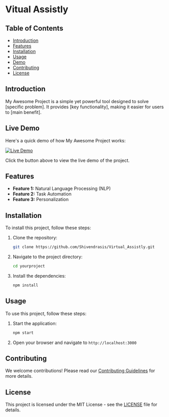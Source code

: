 # Vitual Assistly 



## Table of Contents

- [Introduction](#introduction)
- [Features](#features)
- [Installation](#installation)
- [Usage](#usage)
- [Demo](#demo)
- [Contributing](#contributing)
- [License](#license)

## Introduction

My Awesome Project is a simple yet powerful tool designed to solve [specific problem]. It provides [key functionality], making it easier for users to [main benefit].


##  Live Demo

Here's a quick demo of how My Awesome Project works:

[![Live Demo](https://img.shields.io/badge/Live%20Demo-Click%20Here-brightgreen)](https://virtualassistly.netlify.app/)

Click the button above to view the live demo of the project.


## Features

- **Feature 1:** Natural Language Processing (NLP)
- **Feature 2:** Task Automation
- **Feature 3:** Personalization

## Installation

To install this project, follow these steps:

1. Clone the repository:
    ```bash
    git clone https://github.com/Shivendrasis/Virtual_Assistly.git
    ```
2. Navigate to the project directory:
    ```bash
    cd yourproject
    ```
3. Install the dependencies:
    ```bash
    npm install
    ```

## Usage

To use this project, follow these steps:

1. Start the application:
    ```bash
    npm start
    ```
2. Open your browser and navigate to `http://localhost:3000`

## Contributing

We welcome contributions! Please read our [Contributing Guidelines](CONTRIBUTING.md) for more details.

## License

This project is licensed under the MIT License - see the [LICENSE](LICENSE) file for details.

